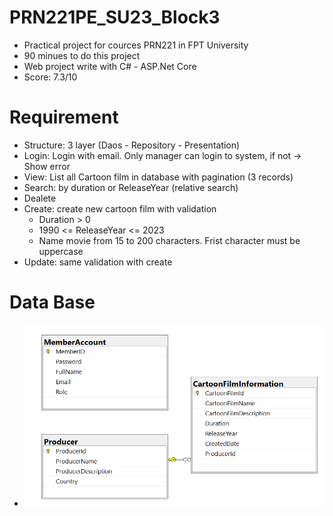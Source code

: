 # PRN221PE_SU23_Block3
- Practical project for cources PRN221 in FPT University
- 90 minues to do this project
- Web project write with C# - ASP.Net Core
- Score: 7.3/10
# Requirement
- Structure: 3 layer (Daos - Repository - Presentation)
- Login: Login with email. Only manager can login to system, if not -> Show error 
- View: List all Cartoon film in database with pagination (3 records)
- Search: by duration or ReleaseYear (relative search)
- Dealete
- Create: create new cartoon film with validation
  - Duration > 0
  - 1990 <= ReleaseYear <= 2023
  - Name movie from 15 to 200 characters. Frist character must be uppercase
- Update: same validation with create

# Data Base
- ![alt text](https://github.com/thientm27/PRN221PE_SU23_Block3/blob/main/Images/data.png?raw=true)
